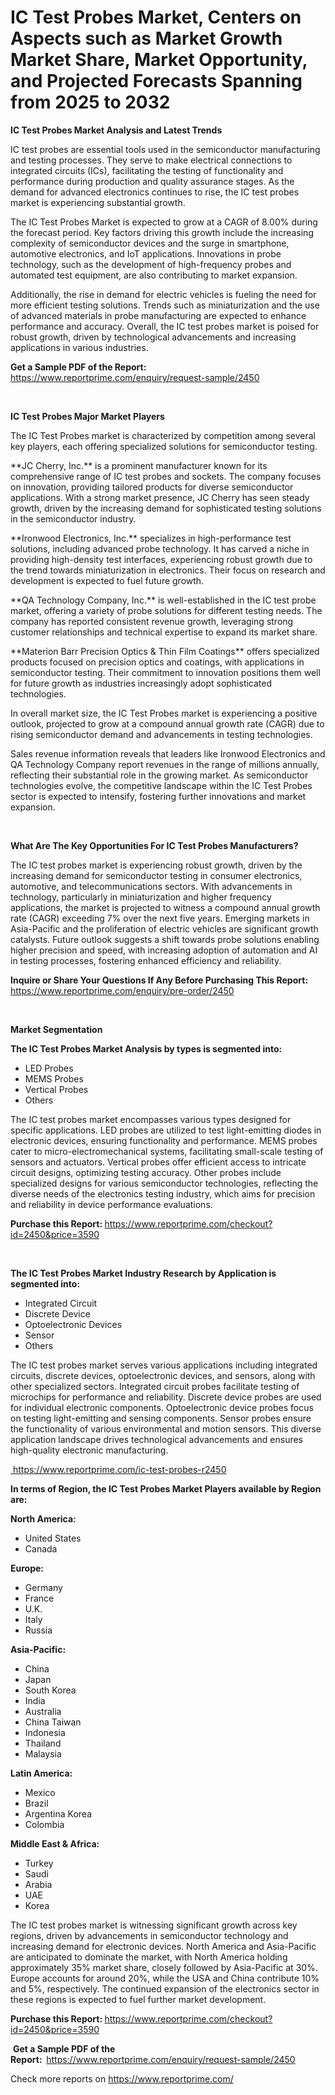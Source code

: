 <p><h1>IC Test Probes Market, Centers on Aspects such as Market Growth Market Share, Market Opportunity, and Projected Forecasts Spanning from 2025 to 2032</h1></p><p><strong>IC Test Probes Market Analysis and Latest Trends</strong></p>
<p><p>IC test probes are essential tools used in the semiconductor manufacturing and testing processes. They serve to make electrical connections to integrated circuits (ICs), facilitating the testing of functionality and performance during production and quality assurance stages. As the demand for advanced electronics continues to rise, the IC test probes market is experiencing substantial growth.</p><p>The IC Test Probes Market is expected to grow at a CAGR of 8.00% during the forecast period. Key factors driving this growth include the increasing complexity of semiconductor devices and the surge in smartphone, automotive electronics, and IoT applications. Innovations in probe technology, such as the development of high-frequency probes and automated test equipment, are also contributing to market expansion. </p><p>Additionally, the rise in demand for electric vehicles is fueling the need for more efficient testing solutions. Trends such as miniaturization and the use of advanced materials in probe manufacturing are expected to enhance performance and accuracy. Overall, the IC test probes market is poised for robust growth, driven by technological advancements and increasing applications in various industries.</p></p>
<p><strong>Get a Sample PDF of the Report:&nbsp;</strong> <a href="https://www.reportprime.com/enquiry/request-sample/2450?utm_campaign=3260&utm_medium=2&utm_source=Github&utm_content=ia&utm_term=18032025&utm_id=ic-test-probes">https://www.reportprime.com/enquiry/request-sample/2450</a></p>
<p>&nbsp;</p>
<p><strong>IC Test Probes Major Market Players</strong></p>
<p><p>The IC Test Probes market is characterized by competition among several key players, each offering specialized solutions for semiconductor testing. </p><p>**JC Cherry, Inc.** is a prominent manufacturer known for its comprehensive range of IC test probes and sockets. The company focuses on innovation, providing tailored products for diverse semiconductor applications. With a strong market presence, JC Cherry has seen steady growth, driven by the increasing demand for sophisticated testing solutions in the semiconductor industry.</p><p>**Ironwood Electronics, Inc.** specializes in high-performance test solutions, including advanced probe technology. It has carved a niche in providing high-density test interfaces, experiencing robust growth due to the trend towards miniaturization in electronics. Their focus on research and development is expected to fuel future growth.</p><p>**QA Technology Company, Inc.** is well-established in the IC test probe market, offering a variety of probe solutions for different testing needs. The company has reported consistent revenue growth, leveraging strong customer relationships and technical expertise to expand its market share. </p><p>**Materion Barr Precision Optics & Thin Film Coatings** offers specialized products focused on precision optics and coatings, with applications in semiconductor testing. Their commitment to innovation positions them well for future growth as industries increasingly adopt sophisticated technologies.</p><p>In overall market size, the IC Test Probes market is experiencing a positive outlook, projected to grow at a compound annual growth rate (CAGR) due to rising semiconductor demand and advancements in testing technologies. </p><p>Sales revenue information reveals that leaders like Ironwood Electronics and QA Technology Company report revenues in the range of millions annually, reflecting their substantial role in the growing market. As semiconductor technologies evolve, the competitive landscape within the IC Test Probes sector is expected to intensify, fostering further innovations and market expansion.</p></p>
<p>&nbsp;</p>
<p><strong>What Are The Key Opportunities For IC Test Probes Manufacturers?</strong></p>
<p><p>The IC test probes market is experiencing robust growth, driven by the increasing demand for semiconductor testing in consumer electronics, automotive, and telecommunications sectors. With advancements in technology, particularly in miniaturization and higher frequency applications, the market is projected to witness a compound annual growth rate (CAGR) exceeding 7% over the next five years. Emerging markets in Asia-Pacific and the proliferation of electric vehicles are significant growth catalysts. Future outlook suggests a shift towards probe solutions enabling higher precision and speed, with increasing adoption of automation and AI in testing processes, fostering enhanced efficiency and reliability.</p></p>
<p><strong>Inquire or Share Your Questions If Any Before Purchasing This Report:</strong> <a href="https://www.reportprime.com/enquiry/pre-order/2450?utm_campaign=3260&utm_medium=2&utm_source=Github&utm_content=ia&utm_term=18032025&utm_id=ic-test-probes">https://www.reportprime.com/enquiry/pre-order/2450</a></p>
<p>&nbsp;</p>
<p><strong>Market Segmentation</strong></p>
<p><strong>The IC Test Probes Market Analysis by types is segmented into:</strong></p>
<p><ul><li>LED Probes</li><li>MEMS Probes</li><li>Vertical Probes</li><li>Others</li></ul></p>
<p><p>The IC test probes market encompasses various types designed for specific applications. LED probes are utilized to test light-emitting diodes in electronic devices, ensuring functionality and performance. MEMS probes cater to micro-electromechanical systems, facilitating small-scale testing of sensors and actuators. Vertical probes offer efficient access to intricate circuit designs, optimizing testing accuracy. Other probes include specialized designs for various semiconductor technologies, reflecting the diverse needs of the electronics testing industry, which aims for precision and reliability in device performance evaluations.</p></p>
<p><strong>Purchase this Report:&nbsp;</strong><a href="https://www.reportprime.com/checkout?id=2450&price=3590&utm_campaign=3260&utm_medium=2&utm_source=Github&utm_content=ia&utm_term=18032025&utm_id=ic-test-probes">https://www.reportprime.com/checkout?id=2450&price=3590</a></p>
<p>&nbsp;</p>
<p><strong>The IC Test Probes Market Industry Research by Application is segmented into:</strong></p>
<p><ul><li>Integrated Circuit</li><li>Discrete Device</li><li>Optoelectronic Devices</li><li>Sensor</li><li>Others</li></ul></p>
<p><p>The IC test probes market serves various applications including integrated circuits, discrete devices, optoelectronic devices, and sensors, along with other specialized sectors. Integrated circuit probes facilitate testing of microchips for performance and reliability. Discrete device probes are used for individual electronic components. Optoelectronic device probes focus on testing light-emitting and sensing components. Sensor probes ensure the functionality of various environmental and motion sensors. This diverse application landscape drives technological advancements and ensures high-quality electronic manufacturing.</p></p>
<p><a href="https://www.reportprime.com/ic-test-probes-r2450?utm_campaign=3260&utm_medium=2&utm_source=Github&utm_content=ia&utm_term=18032025&utm_id=ic-test-probes">&nbsp;https://www.reportprime.com/ic-test-probes-r2450</a></p>
<p><strong>In terms of Region, the IC Test Probes Market Players available by Region are:</strong></p>
<p>
    <p> <strong> North America: </strong>
        <ul>
            <li>United States</li>
            <li>Canada</li>
        </ul>
        </p> 
    <p> <strong> Europe: </strong>
        <ul>
            <li>Germany</li>
            <li>France</li>
            <li>U.K.</li>
            <li>Italy</li>
            <li>Russia</li>
        </ul>
        </p> 
    <p> <strong> Asia-Pacific: </strong>
        <ul>
            <li>China</li>
            <li>Japan</li>
            <li>South Korea</li>
            <li>India</li>
            <li>Australia</li>
            <li>China Taiwan</li>
            <li>Indonesia</li>
            <li>Thailand</li>
            <li>Malaysia</li>
        </ul>
        </p> 
    <p> <strong> Latin America: </strong>
        <ul>
            <li>Mexico</li>
            <li>Brazil</li>
            <li>Argentina Korea</li>
            <li>Colombia</li>
        </ul>
        </p> 
    <p> <strong> Middle East & Africa: </strong>
        <ul>
            <li>Turkey</li>
            <li>Saudi</li>
            <li>Arabia</li>
            <li>UAE</li>
            <li>Korea</li>
        </ul>
    </p>
    </p>
<p><p>The IC test probes market is witnessing significant growth across key regions, driven by advancements in semiconductor technology and increasing demand for electronic devices. North America and Asia-Pacific are anticipated to dominate the market, with North America holding approximately 35% market share, closely followed by Asia-Pacific at 30%. Europe accounts for around 20%, while the USA and China contribute 10% and 5%, respectively. The continued expansion of the electronics sector in these regions is expected to fuel further market development.</p></p>
<p><strong>Purchase this Report: </strong><a href="https://www.reportprime.com/checkout?id=2450&price=3590&utm_campaign=3260&utm_medium=2&utm_source=Github&utm_content=ia&utm_term=18032025&utm_id=ic-test-probes">https://www.reportprime.com/checkout?id=2450&price=3590</a></p>
<p>&nbsp;<strong>Get a Sample PDF of the Report:&nbsp;&nbsp;</strong><a href="https://www.reportprime.com/enquiry/request-sample/2450?utm_campaign=3260&utm_medium=2&utm_source=Github&utm_content=ia&utm_term=18032025&utm_id=ic-test-probes">https://www.reportprime.com/enquiry/request-sample/2450</a></p>
<p><strong></strong></p>
<p>Check more reports on <a href="https://www.reportprime.com/?utm_campaign=3260&utm_medium=2&utm_source=Github&utm_content=ia&utm_term=18032025&utm_id=ic-test-probes">https://www.reportprime.com/</a></p>